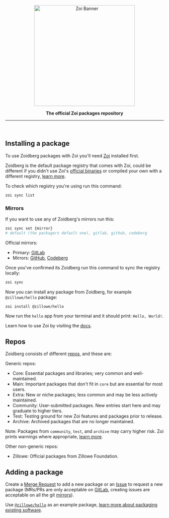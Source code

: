 <div align="center">
    <img width="320" hspace="10" alt="Zoi Banner" src="https://gitlab.com/Zillowe/Zillwen/Zusty/Zoi/-/raw/main/app/images/zoidberg-banner.png"/>
    <p><strong>The official Zoi packages repository</strong></p>
</div>
<hr/>
<br/>

## Installing a package

To use Zoidberg packages with Zoi you'll need [Zoi](https://github.com/Zillowe/Zoi) installed first.

Zoidberg is the default package registry that comes with Zoi, could be different if you didn't use Zoi's [official binaries](https://github.com/Zillowe/Zoi/blob/main/SECURITY.md) or compiled your own with a different registry, [learn more](https://github.com/Zillowe/Zoi/blob/main/PACKAGING.md).

To check which registry you're using run this command:

```sh
zoi sync list
```

### Mirrors

If you want to use any of Zoidberg's mirrors run this:

```sh
zoi sync set {mirror}
# default (the packagers default one), gitlab, github, codeberg
```

Official mirrors:

- Primary: [GitLab](https://gitlab.com/Zillowe/Zillwen/Zusty/Zoidberg)
- Mirrors: [GitHub](https://github.com/Zillowe/Zoidberg), [Codeberg](https://codeberg.org/Zillowe/Zoidberg)

Once you've confirmed its Zoidberg run this command to sync the registry locally:

```sh
zoi sync
```

Now you can install any package from Zoidberg, for example `@zillowe/hello` package:

```sh
zoi install @zillowe/hello
```

Now run the `hello` app from your terminal and it should print: `Hello, World!`.

Learn how to use Zoi by visiting the [docs](https://zillowe.qzz.io/docs/zds/zoi).

## Repos

Zoidberg consists of different [repos](https://zillowe.qzz.io/docs/zds/zoi/repositories), and these are:

Generic repos:

- Core: Essential packages and libraries; very common and well-maintained.
- Main: Important packages that don't fit in `core` but are essential for most users.
- Extra: New or niche packages; less common and may be less actively maintained.
- Community: User-submitted packages. New entries start here and may graduate to higher tiers.
- Test: Testing ground for new Zoi features and packages prior to release.
- Archive: Archived packages that are no longer maintained.

Note: Packages from `community`, `test`, and `archive` may carry higher risk. Zoi prints warnings where appropriate, [learn more](https://zillowe.qzz.io/docs/zds/zoi/repositories).

Other non-generic repos:

- Zillowe: Official packages from Zillowe Foundation.

## Adding a package

Create a [Merge Request](https://gitlab.com/Zillwen/Zusty/Zoidberg/-/merge_requests) to add a new package or an [Issue](https://gitlab.com/Zillwen/Zusty/Zoidberg/-/issues) to request a new package (MRs/PRs are only acceptable on [GitLab](https://gitlab.com/Zillwen/Zusty/Zoidberg), creating issues are acceptable on all the git [mirrors](https://github.com/Zillowe/Zoi#-repositories-mirrors)).

Use [`@zillowe/hello`](https://github.com/Zillowe/Hello) as an example package, [learn more about packaging existing software](https://zillowe.qzz.io/docs/zds/zoi/creating-packages).
